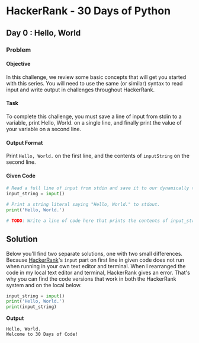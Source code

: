 # HackerRank - 30 Days of Python
## Day 0 : Hello, World
### Problem
#### Objective
In this challenge, we review some basic concepts that will get you started with this series. You will need to use the same (or similar) syntax to read input and write output in challenges throughout HackerRank.

#### Task
To complete this challenge, you must save a line of input from stdin to a variable, print Hello, World. on a single line, and finally print the value of your variable on a second line.


#### Output Format
Print `Hello, World.` on the first line, and the contents of `inputString` on the second line.


#### Given Code

```python
# Read a full line of input from stdin and save it to our dynamically typed variable, input_string.
input_string = input()

# Print a string literal saying "Hello, World." to stdout.
print('Hello, World.')

# TODO: Write a line of code here that prints the contents of input_string to stdout.
```

## Solution
Below you'll find two separate solutions, one with two small differences. Because [HackerRank](https://www.hackerrank.com/)'s `input` part on first line in given code does not run when running in your own text editor and terminal. When I rearranged the code in my local text editor and terminal, HackerRank gives an error. That's why you can find the code versions that work in both the HackerRank system and on the local below.

```python
input_string = input()
print('Hello, World.')
print(input_string)
```

**Output**

```
Hello, World.
Welcome to 30 Days of Code!
```

